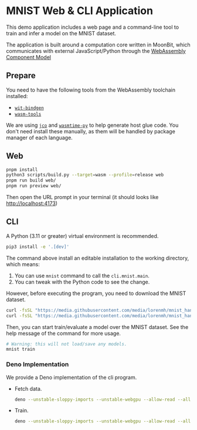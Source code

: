 # MNIST Web & CLI Application

This demo application includes a web page and a command-line tool to train and infer a model on the MNIST dataset.

The application is built around a computation core
written in MoonBit, which communicates with external JavaScript/Python through the [WebAssembly Component Model](https://component-model.bytecodealliance.org/)

## Prepare

You need to have the following tools from the WebAssembly toolchain installed:

- [`wit-bindgen`](https://github.com/bytecodealliance/wit-bindgen)
- [`wasm-tools`](https://github.com/bytecodealliance/wasm-tools)

We are using [`jco`](https://github.com/bytecodealliance/jco) and [`wasmtime-py`](https://github.com/bytecodealliance/wasmtime-py) to help generate host glue code. You don't need install these manually, as them will be handled by package manager of each language.

## Web

```bash
pnpm install
python3 scripts/build.py --target=wasm --profile=release web
pnpm run build web/
pnpm run preview web/
```

Then open the URL prompt in your terminal (it should looks like <http://localhost:4173>)

## CLI

A Python (3.11 or greater) virtual environment is recommended.

```bash
pip3 install -e '.[dev]'
```

The command above install an editable installation to the working directory, which means:

1. You can use `mnist` command to call the `cli.mnist.main`.
2. You can tweak with the Python code to see the change.

However, before executing the program, you need to download the MNIST dataset.

```bash
curl -fsSL "https://media.githubusercontent.com/media/lorenmh/mnist_handwritten_json/master/mnist_handwritten_test.json.gz" -o data/mnist_handwritten_test.json.gz
curl -fsSL "https://media.githubusercontent.com/media/lorenmh/mnist_handwritten_json/master/mnist_handwritten_train.json.gz" -o data/mnist_handwritten_train.json.gz
```

Then, you can start train/evaluate a model over the MNIST dataset. See the help message of the command for more usage.

```bash
# Warning: this will not load/save any models.
mnist train
```

### Deno Implementation

We provide a Deno implementation of the cli program.

- Fetch data.

  ```bash
  deno --unstable-sloppy-imports --unstable-webgpu --allow-read --allow-net --allow-write cli/index.ts fetch data
  ```

- Train.

  ```bash
  deno --unstable-sloppy-imports --unstable-webgpu --allow-read --allow-net --allow-write cli/index.ts train --data data
  ```
